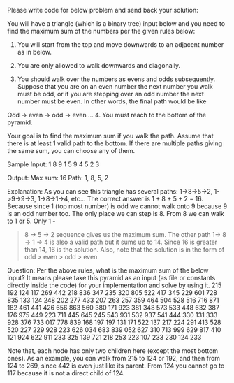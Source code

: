 ﻿Please write code for below problem and send back your solution:

You will have a triangle (which is a binary tree) input below and you need to find the maximum sum of
the numbers per the given rules below:

1. You will start from the top and move downwards to an adjacent number as in below.

2. You are only allowed to walk downwards and diagonally.

3. You should walk over the numbers as evens and odds subsequently. Suppose that you are on an even
number the next number you walk must be odd, or if you are stepping over an odd number the next
number must be even. In other words, the final path would be like

Odd -> even -> odd -> even ...
4. You must reach to the bottom of the pyramid.

Your goal is to find the maximum sum if you walk the path. Assume that there is at least 1 valid path to
the bottom. If there are multiple paths giving the same sum, you can choose any of them.

Sample Input:
1
8 9
1 5 9
4 5 2 3

Output:
Max sum: 16
Path: 1, 8, 5, 2

Explanation:
As you can see this triangle has several paths: 1->8->5->2, 1->9->9->3, 1->8->1->4, etc...
The correct answer is 1 + 8 + 5 + 2 = 16. Because since 1 (top most number) is odd we cannot walk onto
9 because 9 is an odd number too. The only place we can step is 8. From 8 we can walk to 1 or 5. Only 1 -
> 8 -> 5 -> 2 sequence gives us the maximum sum. The other path 1-> 8 -> 1 -> 4 is also a valid path but
it sums up to 14. Since 16 is greater than 14, 16 is the solution. Also, note that the solution is in the form
of odd > even > odd > even.

Question:
Per the above rules, what is the maximum sum of the below input? It means please take this pyramid as
an input (as file or constants directly inside the code) for your implementation and solve by using it.
215
192 124
117 269 442
218 836 347 235
320 805 522 417 345
229 601 728 835 133 124
248 202 277 433 207 263 257
359 464 504 528 516 716 871 182
461 441 426 656 863 560 380 171 923
381 348 573 533 448 632 387 176 975 449
223 711 445 645 245 543 931 532 937 541 444
330 131 333 928 376 733 017 778 839 168 197 197
131 171 522 137 217 224 291 413 528 520 227 229 928
223 626 034 683 839 052 627 310 713 999 629 817 410 121
924 622 911 233 325 139 721 218 253 223 107 233 230 124 233

Note that, each node has only two children here (except the most bottom ones). As an example, you can
walk from 215 to 124 or 192, and then from 124 to 269, since 442 is even just like its parent. From 124
you cannot go to 117 because it is not a direct child of 124.